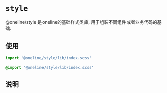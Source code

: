 # `style`

@oneline/style 是oneline的基础样式类库, 用于组装不同组件或者业务代码的基础.

## 使用

```JavaScript
import '@oneline/style/lib/index.scss'
```

```css
@import '@oneline/style/lib/index.scss'
```

## 说明




